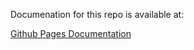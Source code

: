 Documenation for this repo is available at:

[Github Pages Documentation](https://johniwasz.github.io/rce-serialization-dotnet/)

